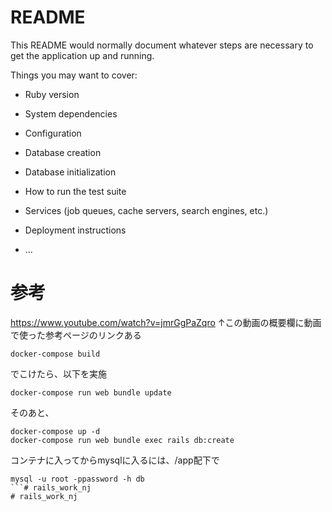 # README

This README would normally document whatever steps are necessary to get the
application up and running.

Things you may want to cover:

* Ruby version

* System dependencies

* Configuration

* Database creation

* Database initialization

* How to run the test suite

* Services (job queues, cache servers, search engines, etc.)

* Deployment instructions

* ...

# 参考
 https://www.youtube.com/watch?v=jmrGgPaZqro
↑この動画の概要欄に動画で使った参考ページのリンクある


```
docker-compose build
```
でこけたら、以下を実施
```
docker-compose run web bundle update
```

そのあと、
```
docker-compose up -d
docker-compose run web bundle exec rails db:create
```

コンテナに入ってからmysqlに入るには、/app配下で
```
mysql -u root -ppassword -h db
```# rails_work_nj
# rails_work_nj
